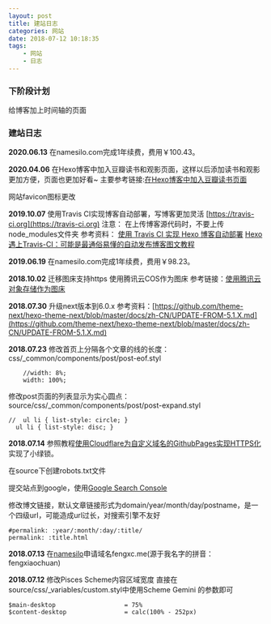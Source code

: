 ```yaml
---
layout: post
title: 建站日志
categories: 网站
date: 2018-07-12 10:18:35
tags:
    - 网站
    - 日志
---
```


### 下阶段计划
给博客加上时间轴的页面

<!-- more -->

### 建站日志
**2020.06.13**
在namesilo.com完成1年续费，费用￥100.43。

**2020.04.06**
在Hexo博客中加入豆瓣读书和观影页面，这样以后添加读书和观影更加方便，页面也更加好看~
主要参考链接:[在Hexo博客中加入豆瓣读书页面](https://bestzuo.cn/posts/hexo-douban.html)

网站favicon图标更改

**2019.10.07**
使用Travis CI实现博客自动部署，写博客更加灵活
[https://travis-ci.org](https://travis-ci.org)
注意：
在上传博客源代码时，不要上传node_modules文件夹
参考资料：
[使用 Travis CI 实现 Hexo 博客自动部署](https://xirikm.net/2019/826-2)
[Hexo遇上Travis-CI：可能是最通俗易懂的自动发布博客图文教程](https://juejin.im/post/5a1fa30c6fb9a045263b5d2a)

**2019.06.19**
在namesilo.com完成1年续费，费用￥98.23。

**2018.10.02**
迁移图床支持https
使用腾讯云COS作为图床
参考链接：[使用腾讯云对象存储作为图床](https://cooguyan.github.io/2018/04/20/%E4%BD%BF%E7%94%A8%E8%85%BE%E8%AE%AF%E4%BA%91%E5%AF%B9%E8%B1%A1%E5%AD%98%E5%82%A8%E4%BD%9C%E4%B8%BA%E5%9B%BE%E5%BA%8A/)

**2018.07.30**
升级next版本到6.0.x
参考资料：[https://github.com/theme-next/hexo-theme-next/blob/master/docs/zh-CN/UPDATE-FROM-5.1.X.md](https://github.com/theme-next/hexo-theme-next/blob/master/docs/zh-CN/UPDATE-FROM-5.1.X.md)

**2018.07.23**
修改首页上分隔各个文章的线的长度：css/_common/components/post/post-eof.styl
```shell
    //width: 8%;
    width: 100%;
```
修改post页面的列表显示为实心圆点：source/css/_common/components/post/post-expand.styl
```shell
//  ul li { list-style: circle; }
  ul li { list-style: disc; }
```

**2018.07.14**
参照教程[使用Cloudflare为自定义域名的GithubPages实现HTTPS化](https://steffan.cn/2017/03/22/use-cloudflare-to-implement-HTTPS-for-GithubPages-with-custom-domain-names/)
实现了小绿锁。

在source下创建robots.txt文件

提交站点到google，使用[Google Search Console](https://www.google.com/webmasters/)

修改博文链接，默认文章链接形式为domain/year/month/day/postname，是一个四级url，可能造成url过长，对搜索引擎不友好
```shell
#permalink: :year/:month/:day/:title/
permalink: :title.html
```

**2018.07.13**
在[namesilo](https://www.namesilo.com/)申请域名fengxc.me(源于我名字的拼音：fengxiaochuan)

**2018.07.12**
修改Pisces Scheme内容区域宽度
直接在source/css/_variables/custom.styl中使用Scheme Gemini 的参数即可
```shell
$main-desktop                   = 75%
$content-desktop                = calc(100% - 252px)
```
